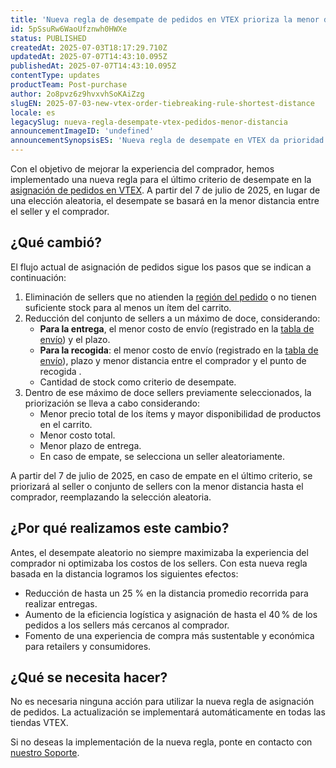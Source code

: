 ```yaml
---
title: 'Nueva regla de desempate de pedidos en VTEX prioriza la menor distancia al comprador'
id: 5pSsuRw6WaoUfznwh0HWXe
status: PUBLISHED
createdAt: 2025-07-03T18:17:29.710Z
updatedAt: 2025-07-07T14:43:10.095Z
publishedAt: 2025-07-07T14:43:10.095Z
contentType: updates
productTeam: Post-purchase
author: 2o8pvz6z9hvxvhSoKAiZzg
slugEN: 2025-07-03-new-vtex-order-tiebreaking-rule-shortest-distance
locale: es
legacySlug: nueva-regla-desempate-vtex-pedidos-menor-distancia
announcementImageID: 'undefined'
announcementSynopsisES: 'Nueva regla de desempate en VTEX da prioridad a sellers con entregas a menor distancia del comprador.'
---
```


Con el objetivo de mejorar la experiencia del comprador, hemos implementado una nueva regla para el último criterio de desempate en la [asignación de pedidos en VTEX](/es/tutorial/seleccion-de-sellers-white-label--3MemNQ4pKkWCpMdzI27AHa). A partir del 7 de julio de 2025, en lugar de una elección aleatoria, el desempate se basará en la menor distancia entre el seller y el comprador.

## ¿Qué cambió?

El flujo actual de asignación de pedidos sigue los pasos que se indican a continuación:

1. Eliminación de sellers que no atienden la [región del pedido](/es/tutorial/configurar-la-regionalizacion-del-seller--32t6wLpQCEnumoh8TjT5fw) o no tienen suficiente stock para al menos un ítem del carrito.
2. Reducción del conjunto de sellers a un máximo de doce, considerando:
    * **Para la entrega**, el menor costo de envío (registrado en la [tabla de envío](/es/tutorial/plantilla-de-flete--tutorials_127)) y el plazo.
    * **Para la recogida**: el menor costo de envío (registrado en la [tabla de envío](/es/tutorial/plantilla-de-flete--tutorials_127)), plazo y menor distancia entre el comprador y el punto de recogida .
    * Cantidad de stock como criterio de desempate.
3. Dentro de ese máximo de doce sellers previamente seleccionados, la priorización se lleva a cabo considerando:
    * Menor precio total de los ítems y mayor disponibilidad de productos en el carrito.
    * Menor costo total.
    * Menor plazo de entrega.
    * En caso de empate, se selecciona un seller aleatoriamente.

A partir del 7 de julio de 2025, en caso de empate en el último criterio, se priorizará al seller o conjunto de sellers con la menor distancia hasta el comprador, reemplazando la selección aleatoria.

## ¿Por qué realizamos este cambio?

Antes, el desempate aleatorio no siempre maximizaba la experiencia del comprador ni optimizaba los costos de los sellers. Con esta nueva regla basada en la distancia logramos los siguientes efectos:

* Reducción de hasta un 25 % en la distancia promedio recorrida para realizar entregas.
* Aumento de la eficiencia logística y asignación de hasta el 40 % de los pedidos a los sellers más cercanos al comprador.
* Fomento de una experiencia de compra más sustentable y económica para retailers y consumidores.

## ¿Qué se necesita hacer?

No es necesaria ninguna acción para utilizar la nueva regla de asignación de pedidos. La actualización se implementará automáticamente en todas las tiendas VTEX. 

Si no deseas la implementación de la nueva regla, ponte en contacto con [nuestro Soporte](https://support.vtex.com/hc/es-419/requests).
